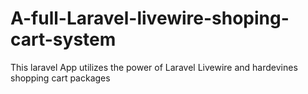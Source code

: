 # A-full-Laravel-livewire-shoping-cart-system
This laravel App utilizes the power of Laravel Livewire and  hardevines shopping cart packages
